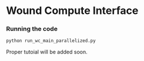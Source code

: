 # Wound Compute Interface

### Running the code

```bash
python run_wc_main_parallelized.py
```

Proper tutoial will be added soon.

